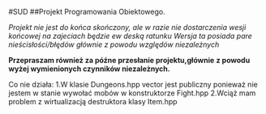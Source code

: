 #SUD
##Projekt Programowania Obiektowego.

*Projekt nie jest do końca skończony, ale w razie nie dostarczenia*
*wesji końcowej na zajeciach będzie ew deską ratunku*
*Wersja ta posiada pare nieścisłości/błędów*
*głównie z powodu względów niezależnych*

**Przepraszam również za późne przesłanie projektu,głównie**
**z powodu wyżej wymienionych czynników niezależnych.**

Co nie działa:
1.W klasie Dungeons.hpp vector jest publiczny ponieważ nie jestem w stanie wywołać mobów w konstruktorze Fight.hpp
2.Wciąż mam problem z wirtualizacją destruktora klasy Item.hpp


